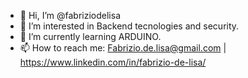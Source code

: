 - 👋 Hi, I’m @fabriziodelisa
- 👀 I’m interested in Backend tecnologies and security.
- 🌱 I’m currently learning ARDUINO.
- 📫 How to reach me: Fabrizio.de.lisa@gmail.com | https://www.linkedin.com/in/fabrizio-de-lisa/

<!---
fabriziodelisa/fabriziodelisa is a ✨ special ✨ repository because its `README.md` (this file) appears on your GitHub profile.
You can click the Preview link to take a look at your changes.
--->
